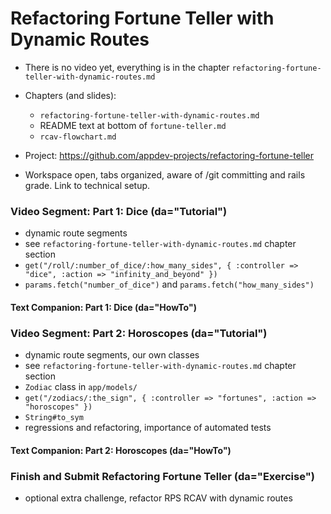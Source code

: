 # Refactoring Fortune Teller with Dynamic Routes

  - There is no video yet, everything is in the chapter `refactoring-fortune-teller-with-dynamic-routes.md`

  - Chapters (and slides):
    - `refactoring-fortune-teller-with-dynamic-routes.md`
    - README text at bottom of `fortune-teller.md`
    - `rcav-flowchart.md`

  - Project: https://github.com/appdev-projects/refactoring-fortune-teller

  - Workspace open, tabs organized, aware of /git committing and rails grade. Link to technical setup.

### Video Segment: Part 1: Dice (da="Tutorial")

  - dynamic route segments
  - see `refactoring-fortune-teller-with-dynamic-routes.md` chapter section
  - `get("/roll/:number_of_dice/:how_many_sides", { :controller => "dice", :action => "infinity_and_beyond" })`
  - `params.fetch("number_of_dice")` and `params.fetch("how_many_sides")`

#### Text Companion: Part 1: Dice (da="HowTo")

### Video Segment: Part 2: Horoscopes (da="Tutorial")

  - dynamic route segments, our own classes
  - see `refactoring-fortune-teller-with-dynamic-routes.md` chapter section
  - `Zodiac` class in `app/models/`
  - `get("/zodiacs/:the_sign", { :controller => "fortunes", :action => "horoscopes" })`
  - `String#to_sym`
  - regressions and refactoring, importance of automated tests

#### Text Companion: Part 2: Horoscopes (da="HowTo")

### Finish and Submit Refactoring Fortune Teller (da="Exercise")

  - optional extra challenge, refactor RPS RCAV with dynamic routes
